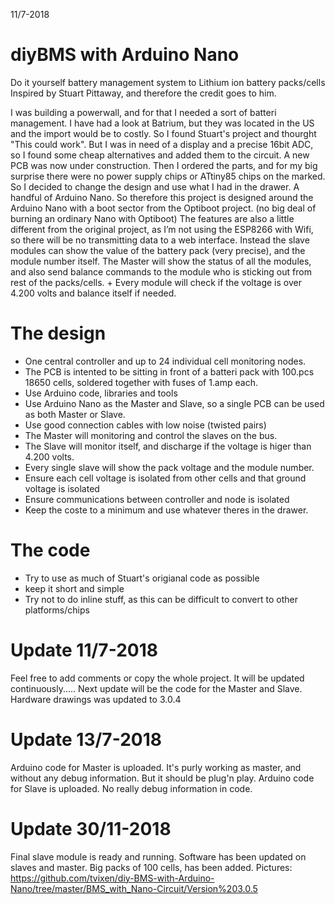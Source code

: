 11/7-2018

# diyBMS with Arduino Nano
Do it yourself battery management system to Lithium ion battery packs/cells
Inspired by Stuart Pittaway, and therefore the credit goes to him.

I was building a powerwall, and for that I needed a sort of batteri management. I have had a look at Batrium, but they was located in the US and the import would be to costly. So I found 
Stuart's project and thourght "This could work". But I was in need of a display and a precise 16bit ADC, so I found some cheap alternatives and added them to the circuit. A new PCB was now under construction.
Then I ordered the parts, and for my big surprise there were no power supply chips or ATtiny85 chips on the marked. So I decided to change the design and use what I had in the drawer. A handful of Arduino Nano.
So therefore this project is designed around the Arduino Nano with a boot sector from the Optiboot project. (no big deal of burning an ordinary Nano with Optiboot) 
The features are also a little different from the original project, as I’m not using the ESP8266 with Wifi, so there will be no transmitting data to a web interface.
Instead the slave modules can show the value of the battery pack (very precise), and the module number itself. The Master will show the status of all the modules, and also send balance commands 
to the module who is sticking out from rest of the packs/cells. + Every module will check if the voltage is over 4.200 volts and balance itself if needed. 

# The design

* One central controller and up to 24 individual cell monitoring nodes.
* The PCB is intented to be sitting in front of a batteri pack with 100.pcs 18650 cells, soldered together with fuses of 1.amp each.
* Use Arduino code, libraries and tools
* Use Arduino Nano as the Master and Slave, so a single PCB can be used as both Master or Slave. 
* Use good connection cables with low noise (twisted pairs)
* The Master will monitoring and control the slaves on the bus.
* The Slave will monitor itself, and discharge if the voltage is higer than 4.200 volts.
* Every single slave will show the pack voltage and the module number.
* Ensure each cell voltage is isolated from other cells and that ground voltage is isolated
* Ensure communications between controller and node is isolated
* Keep the coste to a minimum and use whatever theres in the drawer.


# The code

* Try to use as much of Stuart's origianal code as possible
* keep it short and simple
* Try not to do inline stuff, as this can be difficult to convert to other platforms/chips


# Update 11/7-2018
Feel free to add comments or copy the whole project. It will be updated continuously.....
Next update will be the code for the Master and Slave.
Hardware drawings was updated to 3.0.4
# Update 13/7-2018
Arduino code for Master is uploaded. It's purly working as master, and without any debug information. But it should be plug'n play.
Arduino code for Slave is uploaded. No really debug information in code.
# Update 30/11-2018
Final slave module is ready and running. Software has been updated on slaves and master. Big packs of 100 cells, has been added. 
Pictures:
https://github.com/tvixen/diy-BMS-with-Arduino-Nano/tree/master/BMS_with_Nano-Circuit/Version%203.0.5
